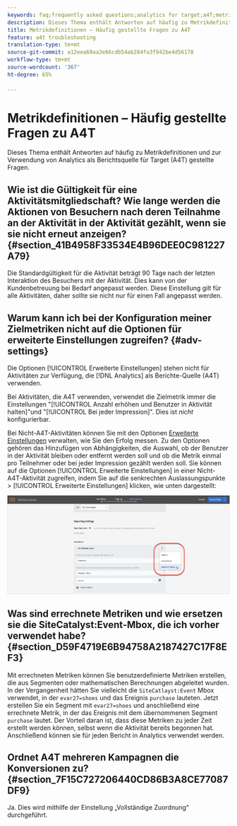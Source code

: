 ```yaml
---
keywords: faq;frequently asked questions;analytics for target;a4T;metric;metric definitions
description: Dieses Thema enthält Antworten auf häufig zu Metrikdefinitionen und zur Verwendung von Analytics als Berichtsquelle für Target (A4T) gestellte Fragen.
title: Metrikdefinitionen – Häufig gestellte Fragen zu A4T
feature: a4t troubleshooting
translation-type: tm+mt
source-git-commit: a12eea60aa3e66cdb54ab284fa3f942be4d56178
workflow-type: tm+mt
source-wordcount: '367'
ht-degree: 65%

---
```



# Metrikdefinitionen – Häufig gestellte Fragen zu A4T

Dieses Thema enthält Antworten auf häufig zu Metrikdefinitionen und zur Verwendung von Analytics als Berichtsquelle für Target (A4T) gestellte Fragen.

## Wie ist die Gültigkeit für eine Aktivitätsmitgliedschaft? Wie lange werden die Aktionen von Besuchern nach deren Teilnahme an der Aktivität in der Aktivität gezählt, wenn sie sie nicht erneut anzeigen?   {#section_41B4958F33534E4B96DEE0C981227A79}

Die Standardgültigkeit für die Aktivität beträgt 90 Tage nach der letzten Interaktion des Besuchers mit der Aktivität. Dies kann von der Kundenbetreuung bei Bedarf angepasst werden. Diese Einstellung gilt für alle Aktivitäten, daher sollte sie nicht nur für einen Fall angepasst werden.

## Warum kann ich bei der Konfiguration meiner Zielmetriken nicht auf die Optionen für erweiterte Einstellungen zugreifen? {#adv-settings}

Die Optionen [!UICONTROL Erweiterte Einstellungen] stehen nicht für Aktivitäten zur Verfügung, die [!DNL Analytics] als Berichte-Quelle (A4T) verwenden.

Bei Aktivitäten, die A4T verwenden, verwendet die Zielmetrik immer die Einstellungen &quot;[!UICONTROL Anzahl erhöhen und Benutzer in Aktivität halten]&quot;und &quot;[!UICONTROL Bei jeder Impression]&quot;. Dies ist *nicht* konfigurierbar.

Bei Nicht-A4T-Aktivitäten können Sie mit den Optionen [Erweiterte Einstellungen](/help/c-activities/r-success-metrics/success-metrics.md#section_7CE95A2FA8F5438E936C365A6D43BC5B) verwalten, wie Sie den Erfolg messen. Zu den Optionen gehören das Hinzufügen von Abhängigkeiten, die Auswahl, ob der Benutzer in der Aktivität bleiben oder entfernt werden soll und ob die Metrik einmal pro Teilnehmer oder bei jeder Impression gezählt werden soll. Sie können auf die Optionen [!UICONTROL Erweiterte Einstellungen] in einer Nicht-A4T-Aktivität zugreifen, indem Sie auf die senkrechten Auslassungspunkte > [!UICONTROL Erweiterte Einstellungen] klicken, wie unten dargestellt:

![Erweiterte Einstellungen](/help/c-activities/r-success-metrics/assets/advanced-settings.png)

## Was sind errechnete Metriken und wie ersetzen sie die SiteCatalyst:Event-Mbox, die ich vorher verwendet habe?   {#section_D59F4719E6B94758A2187427C17F8EF3}

Mit errechneten Metriken können Sie benutzerdefinierte Metriken erstellen, die aus Segmenten oder mathematischen Berechnungen abgeleitet wurden. In der Vergangenheit hätten Sie vielleicht die `SiteCatlayst:Event` Mbox verwendet, in der `evar27=shoes` und das Ereignis `purchase` lauteten. Jetzt erstellen Sie ein Segment mit `evar27=shoes` und anschließend eine errechnete Metrik, in der das Ereignis mit dem übernommenen Segment `purchase` lautet. Der Vorteil daran ist, dass diese Metriken zu jeder Zeit erstellt werden können, selbst wenn die Aktivität bereits begonnen hat. Anschließend können sie für jeden Bericht in Analytics verwendet werden.

## Ordnet A4T mehreren Kampagnen die Konversionen zu?   {#section_7F15C727206440CD86B3A8CE77087DF9}

Ja. Dies wird mithilfe der Einstellung „Vollständige Zuordnung“ durchgeführt.
